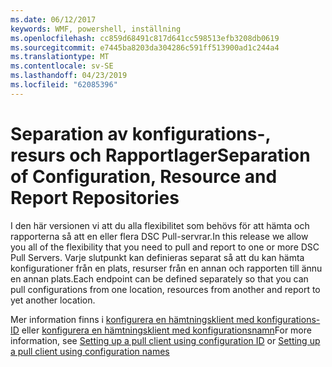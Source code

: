 ```yaml
---
ms.date: 06/12/2017
keywords: WMF, powershell, inställning
ms.openlocfilehash: cc859d68491c817d641cc598513efb3208db0619
ms.sourcegitcommit: e7445ba8203da304286c591ff513900ad1c244a4
ms.translationtype: MT
ms.contentlocale: sv-SE
ms.lasthandoff: 04/23/2019
ms.locfileid: "62085396"
---
```

# <a name="separation-of-configuration-resource-and-report-repositories"></a><span data-ttu-id="53edb-102">Separation av konfigurations-, resurs och Rapportlager</span><span class="sxs-lookup"><span data-stu-id="53edb-102">Separation of Configuration, Resource and Report Repositories</span></span>

<span data-ttu-id="53edb-103">I den här versionen vi att du alla flexibilitet som behövs för att hämta och rapporterna så att en eller flera DSC Pull-servrar.</span><span class="sxs-lookup"><span data-stu-id="53edb-103">In this release we allow you all of the flexibility that you need to pull and report to one or more DSC Pull Servers.</span></span> <span data-ttu-id="53edb-104">Varje slutpunkt kan definieras separat så att du kan hämta konfigurationer från en plats, resurser från en annan och rapporten till ännu en annan plats.</span><span class="sxs-lookup"><span data-stu-id="53edb-104">Each endpoint can be defined separately so that you can pull configurations from one location, resources from another and report to yet another location.</span></span>

<span data-ttu-id="53edb-105">Mer information finns i [konfigurera en hämtningsklient med konfigurations-ID](https://msdn.microsoft.com/powershell/dsc/pullclientconfigid) eller [konfigurera en hämtningsklient med konfigurationsnamn](https://msdn.microsoft.com/powershell/dsc/pullclientconfignames)</span><span class="sxs-lookup"><span data-stu-id="53edb-105">For more information, see [Setting up a pull client using configuration ID](https://msdn.microsoft.com/powershell/dsc/pullclientconfigid) or [Setting up a pull client using configuration names](https://msdn.microsoft.com/powershell/dsc/pullclientconfignames)</span></span>

